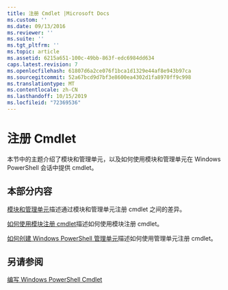 ```yaml
---
title: 注册 Cmdlet |Microsoft Docs
ms.custom: ''
ms.date: 09/13/2016
ms.reviewer: ''
ms.suite: ''
ms.tgt_pltfrm: ''
ms.topic: article
ms.assetid: 6215a651-100c-49bb-863f-edc6984dd634
caps.latest.revision: 7
ms.openlocfilehash: 61807d6a2ce076f1bca1d1329e44af8e943b97ca
ms.sourcegitcommit: 52a67bcd9d7bf3e8600ea4302d1fa8970ff9c998
ms.translationtype: MT
ms.contentlocale: zh-CN
ms.lasthandoff: 10/15/2019
ms.locfileid: "72369536"
---
```

# <a name="registering-cmdlets"></a>注册 Cmdlet

本节中的主题介绍了模块和管理单元，以及如何使用模块和管理单元在 Windows PowerShell 会话中提供 cmdlet。

## <a name="in-this-section"></a>本部分内容

[模块和管理单元](./modules-and-snap-ins.md)描述通过模块和管理单元注册 cmdlet 之间的差异。

[如何使用模块注册 cmdlet](./how-to-import-cmdlets-using-modules.md)描述如何使用模块注册 cmdlet。

[如何创建 Windows PowerShell 管理单元](./how-to-create-a-windows-powershell-snap-in.md)描述如何使用管理单元注册 cmdlet。

## <a name="see-also"></a>另请参阅

[编写 Windows PowerShell Cmdlet](./writing-a-windows-powershell-cmdlet.md)
